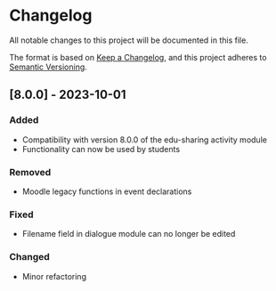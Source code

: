 # Changelog

All notable changes to this project will be documented in this file.

The format is based on [Keep a Changelog](https://keepachangelog.com/en/1.0.0/),
and this project adheres to [Semantic Versioning](https://semver.org/spec/v2.0.0.html).

##  [8.0.0] - 2023-10-01

### Added

- Compatibility with version 8.0.0 of the edu-sharing activity module
- Functionality can now be used by students

### Removed

- Moodle legacy functions in event declarations

### Fixed

- Filename field in dialogue module can no longer be edited

### Changed

- Minor refactoring